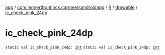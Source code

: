 [app](../../../index.md) / [com.lennertbontinck.carmeetsandroidapp](../../index.md) / [R](../index.md) / [drawable](index.md) / [ic_check_pink_24dp](./ic_check_pink_24dp.md)

# ic_check_pink_24dp

`static val ic_check_pink_24dp: `[`Int`](https://kotlinlang.org/api/latest/jvm/stdlib/kotlin/-int/index.html)
`static val ic_check_pink_24dp: `[`Int`](https://kotlinlang.org/api/latest/jvm/stdlib/kotlin/-int/index.html)